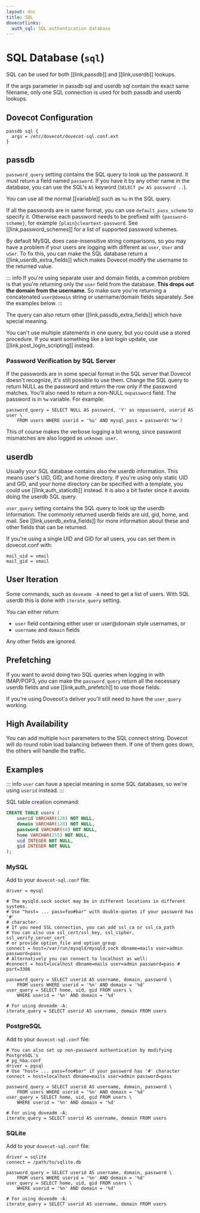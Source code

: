```yaml
---
layout: doc
title: SQL
dovecotlinks:
  auth_sql: SQL authentication database
---
```


# SQL Database (`sql`)

SQL can be used for both [[link,passdb]] and [[link,userdb]] lookups.

If the args parameter in passdb sql and userdb sql contain the exact same
filename, only one SQL connection is used for both passdb and userdb lookups.

## Dovecot Configuration

```[dovecot.conf]
passdb sql {
  args = /etc/dovecot/dovecot-sql.conf.ext
}
```

## passdb

`password_query` setting contains the SQL query to look up the password.
It must return a field named `password`. If you have it by any other name
in the database, you can use the SQL's `AS` keyword (`SELECT pw AS
password ..`).

You can use all the normal [[variable]] such as `%u` in the SQL query.

If all the passwords are in same format, you can use `default_pass_scheme` to
specify it. Otherwise each password needs to be prefixed with
`{password-scheme}`, for example `{plain}cleartext-password`. See
[[link,password_schemes]] for a list of supported password schemes.

By default MySQL does case-insensitive string comparisons, so you may have a
problem if your users are logging with different as `user`, `User` and
`uSer`. To fix this, you can make the SQL database return a
[[link,userdb_extra_fields]] which makes Dovecot modify the username to
the returned value.

::: info
If you're using separate user and domain fields, a common problem is
that you're returning only the `user` field from the database.
**This drops out the domain from the username**. So make sure you're
returning a concatenated `user@domain` string or username/domain
fields separately. See the examples below.
:::

The query can also return other [[link,passdb_extra_fields]]
which have special meaning.

You can't use multiple statements in one query, but you could use a stored
procedure. If you want something like a last login update, use
[[link,post_login_scripting]] instead.

### Password Verification by SQL Server

If the passwords are in some special format in the SQL server that Dovecot
doesn't recognize, it's still possible to use them. Change the SQL query to
return NULL as the password and return the row only if the password matches.
You'll also need to return a non-NULL `nopassword` field. The password is in
`%w` variable. For example:

```
password_query = SELECT NULL AS password, 'Y' as nopassword, userid AS user \
    FROM users WHERE userid = '%u' AND mysql_pass = password('%w')
```

This of course makes the verbose logging a bit wrong, since password
mismatches are also logged as `unknown user`.

## userdb

Usually your SQL database contains also the userdb information. This means
user's UID, GID, and home directory. If you're using only static UID and GID,
and your home directory can be specified with a template, you could use
[[link,auth_staticdb]] instead. It is also a bit faster since it avoids
doing the userdb SQL query.

`user_query` setting contains the SQL query to look up the userdb
information. The commonly returned userdb fields are uid, gid, home, and mail.
See [[link,userdb_extra_fields]] for more information about these and
other fields that can be returned.

If you're using a single UID and GID for all users, you can set them in
dovecot.conf with:

```[dovecot.conf]
mail_uid = vmail
mail_gid = vmail
```

## User Iteration

Some commands, such as `doveadm -A` need to get a list of users. With SQL
userdb this is done with `iterate_query` setting.

You can either return:

* `user` field containing either user or user@domain style usernames, or
* `username` and `domain` fields

Any other fields are ignored.

## Prefetching

If you want to avoid doing two SQL queries when logging in with IMAP/POP3, you
can make the `password_query` return all the necessary userdb fields and use
[[link,auth_prefetch]] to use those fields.

If you're using Dovecot's deliver you'll still need to have the `user_query`
working.

## High Availability

You can add multiple `host` parameters to the SQL connect string. Dovecot
will do round robin load balancing between them. If one of them goes down, the
others will handle the traffic.

## Examples

::: info
`user` can have a special meaning in some SQL databases, so we're using
`userid` instead.
:::

SQL table creation command:

```sql
CREATE TABLE users (
    userid VARCHAR(128) NOT NULL,
    domain VARCHAR(128) NOT NULL,
    password VARCHAR(64) NOT NULL,
    home VARCHAR(255) NOT NULL,
    uid INTEGER NOT NULL,
    gid INTEGER NOT NULL
);
```

### MySQL

Add to your `dovecot-sql.conf` file:

```
driver = mysql

# The mysqld.sock socket may be in different locations in different systems.
# Use "host= ... pass=foo#bar" with double-quotes if your password has '#'
# character.
# If you need SSL connection, you can add ssl_ca or ssl_ca_path
# You can also use ssl_cert/ssl_key, ssl_cipher, ssl_verify_server_cert
# or provide option_file and option_group
connect = host=/var/run/mysqld/mysqld.sock dbname=mails user=admin password=pass
# Alternatively you can connect to localhost as well:
#connect = host=localhost dbname=mails user=admin password=pass # port=3306

password_query = SELECT userid AS username, domain, password \
    FROM users WHERE userid = '%n' AND domain = '%d'
user_query = SELECT home, uid, gid FROM users \
    WHERE userid = '%n' AND domain = '%d'

# For using doveadm -A:
iterate_query = SELECT userid AS username, domain FROM users
```

### PostgreSQL

Add to your `dovecot-sql.conf` file:

```
# You can also set up non-password authentication by modifying PostgreSQL's
# pg_hba.conf
driver = pgsql
# Use "host= ... pass=foo#bar" if your password has '#' character
connect = host=localhost dbname=mails user=admin password=pass

password_query = SELECT userid AS username, domain, password \
    FROM users WHERE userid = '%n' AND domain = '%d'
user_query = SELECT home, uid, gid FROM users \
    WHERE userid = '%n' AND domain = '%d'

# For using doveadm -A:
iterate_query = SELECT userid AS username, domain FROM users
```

### SQLite

Add to your `dovecot-sql.conf` file:

```
driver = sqlite
connect = /path/to/sqlite.db

password_query = SELECT userid AS username, domain, password \
    FROM users WHERE userid = '%n' AND domain = '%d'
user_query = SELECT home, uid, gid FROM users \
    WHERE userid = '%n' AND domain = '%d'

# For using doveadm -A:
iterate_query = SELECT userid AS username, domain FROM users
```
